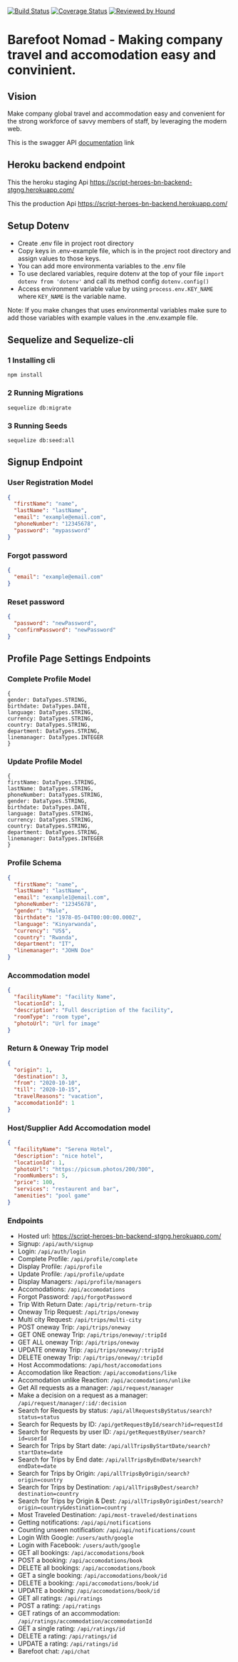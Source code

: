 [![Build Status](https://travis-ci.org/atlp-rwanda/script-heroes-bn-backend.svg?branch=develop)](https://travis-ci.org/atlp-rwanda/script-heroes-bn-backend) [![Coverage Status](https://coveralls.io/repos/github/atlp-rwanda/script-heroes-bn-backend/badge.svg?branch=develop)](https://coveralls.io/github/atlp-rwanda/script-heroes-bn-backend?branch=develop) [![Reviewed by Hound](https://img.shields.io/badge/Reviewed_by-Hound-8E64B0.svg)](https://houndci.com)

# Barefoot Nomad - Making company travel and accomodation easy and convinient.

## Vision

Make company global travel and accommodation easy and convenient for the strong workforce of savvy members of staff, by leveraging the modern web.

This is the swagger API [documentation](https://script-heroes-bn-backend-stgng.herokuapp.com/api-docs/) link

## Heroku backend endpoint

This the heroku staging Api https://script-heroes-bn-backend-stgng.herokuapp.com/

This the production Api https://script-heroes-bn-backend.herokuapp.com/

## Setup Dotenv

- Create .env file in project root directory
- Copy keys in .env-example file, which is in the project root directory and assign values to those keys.
- You can add more environmenta variables to the .env file
- To use declared variables, require dotenv at the top of your file `import dotenv from 'dotenv'` and call its method config `dotenv.config()`
- Access environment variable value by using `process.env.KEY_NAME` where `KEY_NAME` is the variable name.

Note: If you make changes that uses environmental variables make sure to add those variables with example values in the .env.example file.

## Sequelize and Sequelize-cli

### 1 Installing cli

`npm install`

### 2 Running Migrations

`sequelize db:migrate`

### 3 Running Seeds

`sequelize db:seed:all`

## Signup Endpoint

### User Registration Model

```json
{
  "firstName": "name",
  "lastName": "lastName",
  "email": "example@email.com",
  "phoneNumber": "12345678",
  "password": "mypassword"
}
```

### Forgot password

```json
{
  "email": "example@email.com"
}
```

### Reset password

```json
{
  "password": "newPassword",
  "confirmPassword": "newPassword"
}
```

## Profile Page Settings Endpoints

### Complete Profile Model

```
{
gender: DataTypes.STRING,
birthdate: DataTypes.DATE,
language: DataTypes.STRING,
currency: DataTypes.STRING,
country: DataTypes.STRING,
department: DataTypes.STRING,
linemanager: DataTypes.INTEGER
}

```

### Update Profile Model

```
{
firstName: DataTypes.STRING,
lastName: DataTypes.STRING,
phoneNumber: DataTypes.STRING,
gender: DataTypes.STRING,
birthdate: DataTypes.DATE,
language: DataTypes.STRING,
currency: DataTypes.STRING,
country: DataTypes.STRING,
department: DataTypes.STRING,
linemanager: DataTypes.INTEGER
}

```

### Profile Schema

```json
{
  "firstName": "name",
  "lastName": "lastName",
  "email": "example1@email.com",
  "phoneNumber": "12345678",
  "gender": "Male",
  "birthdate": "1978-05-04T00:00:00.000Z",
  "language": "Kinyarwanda",
  "currency": "US$",
  "country": "Rwanda",
  "department": "IT",
  "linemanager": "JOHN Doe"
}
```

### Accommodation model

```json
{
  "facilityName": "facility Name",
  "locationId": 1,
  "description": "Full description of the facility",
  "roomType": "room type",
  "photoUrl": "Url for image"
}
```

### Return & Oneway Trip model

```json
{
  "origin": 1,
  "destination": 3,
  "from": "2020-10-10",
  "till": "2020-10-15",
  "travelReasons": "vacation",
  "accomodationId": 1
}
```

### Host/Supplier Add Accomodation model

```json
{
  "facilityName": "Serena Hotel",
  "description": "nice hotel",
  "locationId": 1,
  "photoUrl": "https://picsum.photos/200/300",
  "roomNumbers": 5,
  "price": 100,
  "services": "restaurent and bar",
  "amenities": "pool game"
}
```

### Endpoints

- Hosted url: https://script-heroes-bn-backend-stgng.herokuapp.com/
- Signup: `/api/auth/signup`
- Login: `/api/auth/login`
- Complete Profile: `/api/profile/complete`
- Display Profile: `/api/profile`
- Update Profile: `/api/profile/update`
- Display Managers: `/api/profile/managers`
- Accomodations: `/api/accomodations`
- Forgot Password: `/api/forgotPassword`
- Trip With Return Date: `/api/trip/return-trip`
- Oneway Trip Request: `/api/trips/oneway`
- Multi city Request: `/api/trips/multi-city`
- POST oneway Trip: `/api/trips/oneway`
- GET ONE oneway Trip: `/api/trips/oneway/:tripId`
- GET ALL oneway Trip: `/api/trips/oneway`
- UPDATE oneway Trip: `/api/trips/oneway/:tripId`
- DELETE oneway Trip: `/api/trips/oneway/:tripId`
- Host Accommodations: `/api/host/accomodations`
- Accomodation like Reaction: `/api/accomodations/like`
- Accomodation unlike Reaction: `/api/accomodations/unlike`
- Get All requests as a manager: `/api/request/manager`
- Make a decision on a request as a manager: `/api/request/manager/:id/:decision`
- Search for Requests by status: `/api/allRequestsByStatus/search?status=status`
- Search for Requests by ID: `/api/getRequestById/search?id=requestId`
- Search for Requests by user ID: `/api/getRequestByUser/search?id=userId`
- Search for Trips by Start date: `/api/allTripsByStartDate/search?startDate=date`
- Search for Trips by End date: `/api/allTripsByEndDate/search?endDate=date`
- Search for Trips by Origin: `/api/allTripsByOrigin/search?origin=country`
- Search for Trips by Destination: `/api/allTripsByDest/search?destination=country`
- Search for Trips by Origin & Dest: `/api/allTripsByOriginDest/search?origin=country&destination=country`
- Most Traveled Destination: `/api/most-traveled/destinations`
- Getting notifications: `/api/api/notifications`
- Counting unseen notification: `/api/api/notifications/count`
- Login With Google: `/users/auth/google`
- Login with Facebook: `/users/auth/google`
- GET all bookings: `/api/accomodations/book`
- POST a booking: `/api/accomodations/book`
- DELETE all bookings: `/api/accomodations/book`
- GET a single booking: `/api/accomodations/book/id`
- DELETE a booking: `/api/accomodations/book/id`
- UPDATE a booking: `/api/accomodations/book/id`
- GET all ratings: `/api/ratings`
- POST a rating: `/api/ratings`
- GET ratings of an accommodation: `/api/ratings/accommodation/accommodationId`
- GET a single rating: `/api/ratings/id`
- DELETE a rating: `/api/ratings/id`
- UPDATE a rating: `/api/ratings/id`
- Barefoot chat: `/api/chat`
